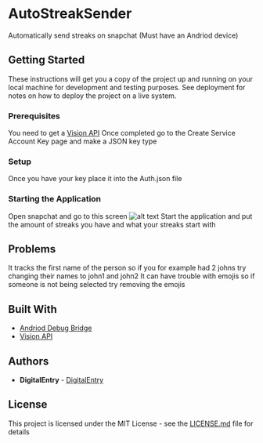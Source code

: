 # AutoStreakSender

Automatically send streaks on snapchat (Must have an Andriod device)

## Getting Started

These instructions will get you a copy of the project up and running on your local machine for development and testing purposes. See deployment for notes on how to deploy the project on a live system.

### Prerequisites

You need to get a [Vision API](https://cloud.google.com/vision/docs/setup)
Once completed go to the Create Service Account Key page and make a JSON key type

### Setup

Once you have your key place it into the Auth.json file

### Starting the Application

Open snapchat and go to this screen ![alt text](https://i.imgur.com/hotZoDW.jpg)
Start the application and put the amount of streaks you have and what your streaks start with

## Problems

It tracks the first name of the person so if you for example had 2 johns try changing their names to john1 and john2
It can have trouble with emojis so if someone is not being selected try removing the emojis

## Built With

* [Andriod Debug Bridge](https://developer.android.com/studio/command-line/adb)
* [Vision API](https://cloud.google.com/vision)

## Authors

* **DigitalEntry** - [DigitalEntry](https://github.com/DigitalEntry)

## License

This project is licensed under the MIT License - see the [LICENSE.md](LICENSE.md) file for details
